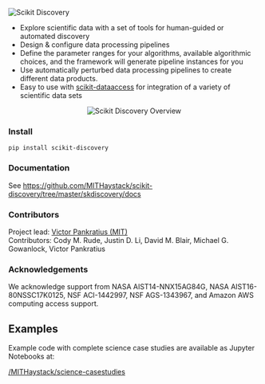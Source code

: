 <p align="left">
  <img alt="Scikit Discovery" src="https://github.com/MITHaystack/scikit-discovery/blob/master/skdiscovery/docs/images/skdiscovery_logo360x100.png"/>
</p>

- Explore scientific data with a set of tools for human-guided or automated discovery
- Design & configure data processing pipelines
- Define the parameter ranges for your algorithms, available algorithmic choices, and the framework will generate pipeline instances for you 
- Use automatically perturbed data processing pipelines to create different data products.
- Easy to use with [scikit-dataaccess](https://github.com/MITHaystack/scikit-dataaccess) for integration of a variety of scientific data sets


<p align="center">
  <img alt="Scikit Discovery Overview" src="https://github.com/MITHaystack/scikit-discovery/blob/master/skdiscovery/docs/images/skdiscovery_overviewdiag.png"/>
</p>

### Install
```
pip install scikit-discovery
```

### Documentation

See <https://github.com/MITHaystack/scikit-discovery/tree/master/skdiscovery/docs>

### Contributors

Project lead: [Victor Pankratius (MIT)](http://www.victorpankratius.com)<br>
Contributors: Cody M. Rude, Justin D. Li, David M. Blair, Michael G. Gowanlock, Victor Pankratius

### Acknowledgements

We acknowledge support from NASA AIST14-NNX15AG84G, NASA AIST16-80NSSC17K0125, NSF ACI-1442997, NSF AGS-1343967, and Amazon AWS computing access support.

## Examples

Example code with complete science case studies are available as Jupyter Notebooks at: 

[/MITHaystack/science-casestudies](https://github.com/MITHaystack/science-casestudies)
